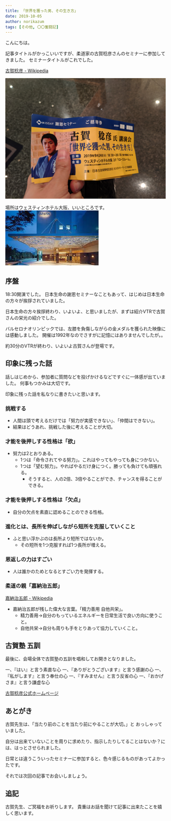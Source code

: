 ```yaml
---
title: 「世界を獲った男、その生き方」
date: 2019-10-05
author: norikazum
tags: [その他, 〇〇奮闘記]
---
```


こんにちは。

記事タイトルがかっこいいですが、柔道家の古賀稔彦さんのセミナーに参加してきました。
セミナータイトルがこれでした。

[古賀稔彦 - Wikipedia](https://ja.wikipedia.org/wiki/%E5%8F%A4%E8%B3%80%E7%A8%94%E5%BD%A6)

![](images/sekai-wo-totta-otoko-sono-ikikata-1.jpg)

場所はウェスティンホテル大阪、いいところです。
![](images/sekai-wo-totta-otoko-sono-ikikata-2.jpg)

## 序盤
18:30開演でした。
日本生命の謝恩セミナーなこともあって、はじめは日本生命の方々が挨拶されていました。

日本生命の方々挨拶終わり、いよいよ、と思いましたが、まずは紹介VTRで古賀さんの栄光の紹介でした。

バルセロナオリンピックでは、左膝を負傷しながらの金メダルを獲られた映像には感動しました。
開催は1992年なのでさすがに記憶にはありませんでしたが。。

約30分のVTRが終わり、いよいよ古賀さんが登場です。

## 印象に残った話
話しはじめから、参加者に質問などを投げかけるなどですぐに一体感が出ていました。
何事もつかみは大切です。

印象に残った話を私なりに書きたいと思います。

### 挑戦する
* 人間は頭で考えるだけでは「努力が実感できない」、「仲間はできない」。
* 結果はどうあれ、挑戦した後に考えることが大切。

### 才能を後押しする性格は「欲」
* 努力は2とおりある。
    * 1つは「命令されてやる努力」。これはやってもやっても身につかない。
    * 1つは「望む努力」。やればやるだけ身につく。勝っても負けても頑張れる。
        * そうすると、人の2倍、3倍やることができ、チャンスを得ることができる。 

### 才能を後押しする性格は「欠点」
* 自分の欠点を素直に認めることのできる性格。
 
### 進化とは、長所を伸ばしながら短所を克服していくこと
* ふと思い浮かぶのは長所より短所ではないか。
    * その短所を1つ克服すれば1つ長所が増える。

### 恩返しの力はすごい
* 人は誰かのためとなるとすごい力を発揮する。

### 柔道の親「嘉納治五郎」
[嘉納治五郎 - Wikipedia](https://ja.wikipedia.org/wiki/%E5%98%89%E7%B4%8D%E6%B2%BB%E4%BA%94%E9%83%8E)

* 嘉納治五郎が残した偉大な言葉。「精力善用 自他共栄」。
    * 精力善用→自分のもっているエネルギーを日常生活で良い方向に使うこと。
    * 自他共栄→自分も周りも手をとりあって協力していくこと。

## 古賀塾 五訓

最後に、会場全体で古賀塾の五訓を唱和してお開きとなりました。

一、『はい』と言う素直な心
一、『ありがとうございます』と言う感謝の心
一、『私がします』と言う奉仕の心
一、『すみません』と言う反省の心
一、『おかげさま』と言う謙虚な心

[古賀稔彦公式ホームページ](http://www.kogatoshihiko.jp/kogajyuku.htm)

## あとがき
古賀先生は、「当たり前のことを当たり前にやることが大切。」と おっしゃっていました。

自分は出来ていないことを周りに求めたり、指示したりしてることはないか？には、はっとさせられました。

日常とは違うこういったセミナーに参加すると、色々感じるものがあってよかったです。

それでは次回の記事でお会いしましょう。

## 追記
古賀先生、ご冥福をお祈りします。
貴重はお話を聞けて記事に出来たことを嬉しく思います。